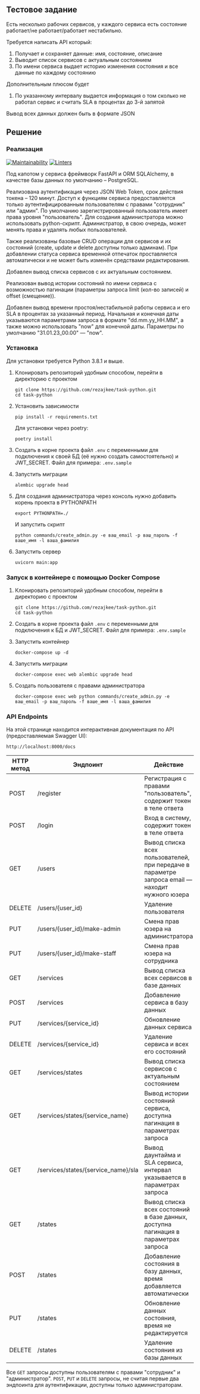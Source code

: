 ## Тестовое задание

Есть несколько рабочих сервисов, у каждого сервиса есть состояние работает/не работает/работает нестабильно.

Требуется написать API который:

1. Получает и сохраняет данные: имя, состояние, описание
2. Выводит список сервисов с актуальным состоянием
3. По имени сервиса выдает историю изменения состояния и все данные по каждому состоянию

Дополнительным плюсом будет

1. По указанному интервалу выдается информация о том сколько не работал сервис и считать SLA в процентах до 3-й запятой

Вывод всех данных должен быть в формате JSON

## Решение

### Реализация

[![Maintainability](https://api.codeclimate.com/v1/badges/b0163fa1df13db99f77b/maintainability)](https://codeclimate.com/github/rezajkee/task-python/maintainability)
[![Linters](https://github.com/rezajkee/task-python/actions/workflows/linters.yml/badge.svg?branch=solution)](https://github.com/rezajkee/task-python/actions/workflows/linters.yml)

Под капотом у сервиса фреймворк FastAPI и ORM SQLAlchemy, в качестве базы данных по умолчанию – PostgreSQL.

Реализована аутентификация через JSON Web Token, срок действия токена – 120 минут. Доступ к функциям сервиса предоставляется
только аутентифицированным пользователям с правами "сотрудник" или "админ". По умолчанию зарегистрированный пользователь
имеет права уровня "пользователь". Для создания администратора можно использовать python-скрипт. Администратор, в свою очередь,
может менять права и удалять любых пользователей.

Также реализованы базовые CRUD операции для сервисов и их состояний (create, update и delete доступны только админам).
При добавлении статуса сервиса временной отпечаток проставляется автоматически и не может быть изменён средствами редактирования.

Добавлен вывод списка сервисов с их актуальным состоянием.

Реализован вывод истории состояний по имени сервиса с возможностью пагинации (параметры запроса limit (кол-во записей)
и offset (смещение)).

Добавлен вывод времени простоя/нестабильной работы сервиса и его SLA в процентах за указанный период. Начальная и конечная даты
указываются параметрами запроса в формате "dd.mm.yy_HH.MM", а также можно использовать "now" для конечной даты. Параметры по
умолчанию "31.01.23_00.00" — "now".

### Установка

Для установки требуется Python 3.8.1 и выше.

1. Клонировать репозиторий удобным способом, перейти в директорию с проектом

    ```
    git clone https://github.com/rezajkee/task-python.git
    cd task-python
    ```

2. Установить зависимости

    ```
    pip install -r requirements.txt
    ```

    Для установки через poetry:

    ```
    poetry install
    ```

3. Создать в корне проекта файл `.env` с переменными для подключения к своей БД
(её нужно создать самостоятельно) и JWT_SECRET. Файл для примера: `.env.sample`

4. Запустить миграции 

    ```
    alembic upgrade head
    ```

5. Для создания администратора через консоль нужно добавить корень проекта в PYTHONPATH

    ```
    export PYTHONPATH=./
    ```

    И запустить скрипт

    ```
    python commands/create_admin.py -e ваш_email -p ваш_пароль -f ваше_имя -l ваша_фамилия
    ```

6. Запустить сервер

    ```
    uvicorn main:app
    ```

### Запуск в контейнере с помощью Docker Compose

1. Клонировать репозиторий удобным способом, перейти в директорию с проектом

    ```
    git clone https://github.com/rezajkee/task-python.git
    cd task-python
    ```

2. Создать в корне проекта файл `.env` с переменными для подключения к БД
и JWT_SECRET. Файл для примера: `.env.sample`

3. Запустить контейнер

    ```
    docker-compose up -d
    ```

4. Запустить миграции 

    ```
    docker-compose exec web alembic upgrade head
    ```

5. Создать пользователя с правами администратора

    ```
    docker-compose exec web python commands/create_admin.py -e ваш_email -p ваш_пароль -f ваше_имя -l ваша_фамилия
    ```

### API Endpoints

На этой странице находится интерактивная документация по API (предоставляемая Swagger UI):

```
http://localhost:8000/docs
```

| HTTP метод | Эндпоинт | Действие |
| --- | --- | --- |
| POST | /register | Регистрация с правами "пользователь", содержит токен в теле ответа |
| POST | /login | Вход в систему, содержит токен в теле ответа |
| GET | /users | Вывод списка всех пользователей, при передаче в параметре запроса email — находит нужного юзера |
| DELETE | /users/{user_id} | Удаление пользователя |
| PUT | /users/{user_id}/make-admin | Смена прав юзера на администратора |
| PUT | /users/{user_id}/make-staff | Смена прав юзера на сотрудника |
| GET | /services | Вывод списка всех сервисов в базе данных |
| POST | /services | Добавление сервиса в базу данных |
| PUT | /services/{service_id} | Обновление данных сервиса |
| DELETE | /services/{service_id} | Удаление сервиса и всех его состояний |
| GET | /services/states | Вывод списка сервисов с актуальным состоянием |
| GET | /services/states/{service_name} | Вывод истории состояний сервиса, доступна пагинация в параметрах запроса |
| GET | /services/states/{service_name}/sla | Вывод даунтайма и SLA сервиса, интервал указывается в параметрах запроса |
| GET | /states | Вывод списка всех состояний в базе данных, доступна пагинация в параметрах запроса |
| POST | /states | Добавление состояния в базу данных, время добавляется автоматически |
| PUT | /states | Обновление данных состояния, время не редактируется |
| DELETE | /states | Удаление состояния из базы данных |

 Все `GET` запросы доступны пользователям с правами "сотрудник" и "админиcтратор".
 `POST`, `PUT` и `DELETE` запросы, не считая первые два эндпоинта для аутентификации,
 доступны только администраторам.

